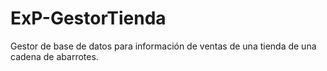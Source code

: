 # ExP-GestorTienda
Gestor de base de datos para información de ventas de una tienda de una cadena de abarrotes.
